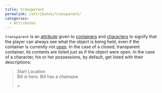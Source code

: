 ```yaml
---
title: transparent
permalink: /attributes/transparent/
categories: 
  - Attributes
---
```


`transparent` is an [attribute](/attributes/) given to
[containers](/basics/containers-and-platforms/) and
[characters](/characters/) to signify that the player can
always see what the object is being held, even if the container is
currently not [open](/attributes/open/). In the case of a closed,
transparent container, its contents are listed just as if the object
were open. In the case of a character, his or her possessions, by
default, get listed with their descriptions:

>Start Location  
>Bill is here. Bill has a chainsaw.
>
>&gt;
